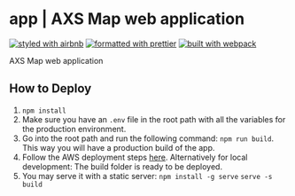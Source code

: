 # app | AXS Map web application

[![styled with airbnb](https://img.shields.io/badge/styled%20with-airbnb-ff5a5f.svg?style=flat-square)](https://github.com/airbnb/javascript)
[![formatted with prettier](https://img.shields.io/badge/formatted_with-prettier-ff69b4.svg?style=flat-square)](https://github.com/prettier/prettier)
[![built with webpack](https://img.shields.io/badge/built%20with-webpack-blue.svg?style=flat-square)](https://github.com/webpack/webpack)

AXS Map web application

## How to Deploy
1. ```npm install```
2. Make sure you have an ```.env``` file in the root path with all the variables for the production environment.
3. Go into the root path and run the following command: ```npm run build```. This way you will have a production build of the app.
4. Follow the AWS deployment steps [here](docs/AWS-DEPLOYMENT.md).
Alternatively for local development: 
The build folder is ready to be deployed.
5. You may serve it with a static server:
    ```npm install -g serve```
    ```serve -s build```


